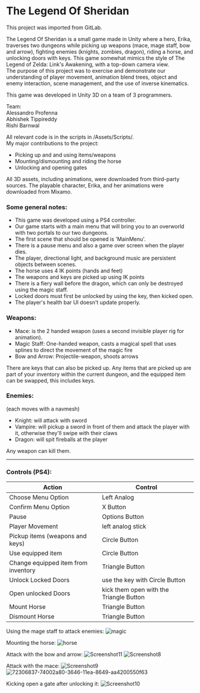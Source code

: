# The Legend Of Sheridan
This project was imported from GitLab.

The Legend Of Sheridan is a small game made in Unity where a hero, Erika, traverses two dungeons while picking up weapons (mace, mage staff, bow and arrow), fighting enemies (knights, zombies, dragon), riding a horse, and unlocking doors with keys. This game somewhat mimics the style of The Legend of Zelda: Link's Awakening, with a top-down camera view. <br>
The purpose of this project was to exercise and demonstrate our understanding of player movement, animation blend trees, object and enemy interaction, scene management, and the use of inverse kinematics.

This game was developed in Unity 3D on a team of 3 programmers.

Team:<br>
Alessandro Profenna <br>
Abhishek Tippireddy <br>
Rishi Barnwal <br>

All relevant code is in the scripts in /Assets/Scripts/. <br>
My major contributions to the project: 
* Picking up and and using items/weapons
* Mounting/dismounting and riding the horse
* Unlocking and opening gates

All 3D assets, including animations, were downloaded from third-party sources. The playable character, Erika, and her animations were downloaded from Mixamo.

### Some general notes:
* This game was developed using a PS4 controller.
* Our game starts with a main menu that will bring you to an overworld with two portals to our two dungeons.
* The first scene that should be opened is 'MainMenu'.
* There is a pause menu and also a game over screen when the player dies.
* The player, directional light, and background music are persistent objects between scenes.
* The horse uses 4 IK points (hands and feet)
* The weapons and keys are picked up using IK points
* There is a fiery wall before the dragon, which can only be destroyed using the magic staff.
* Locked doors must first be unlocked by using the key, then kicked open.
* The player's health bar UI doesn't update properly.

### Weapons:
* Mace: is the 2 handed weapon (uses a second invisible player rig for animation).
* Magic Staff: One-handed weapon, casts a magical spell that uses splines to direct the movement of the magic fire
* Bow and Arrow: Projectile-weapon, shoots arrows

There are keys that can also be picked up.
Any items that are picked up are part of your inventory within the current dungeon, and the equipped item can be swapped, this includes keys.

### Enemies:
(each moves with a navmesh) <br>
* Knight: will attack with sword
* Vampire: will pickup a sword in front of them and attack the player with it, otherwise they'll swipe with their claws
* Dragon: will spit fireballs at the player

Any weapon can kill them.

_____


### Controls (PS4):

Action | Control
------------ | -------------
Choose Menu Option | Left Analog
Confirm Menu Option | X Button
Pause | Options Button
Player Movement | left analog stick
Pickup items (weapons and keys) | Circle Button
Use equipped item | Circle Button
Change equipped item from inventory | Triangle Button
Unlock Locked Doors | use the key with Circle Button
Open unlocked Doors | kick them open with the Triangle Button
Mount Horse | Triangle Button
Dismount Horse | Triangle Button




Using the mage staff to attack enemies:
![magic](https://user-images.githubusercontent.com/15040875/72399164-50ef7c80-3713-11ea-806b-5a083d298b75.jpg)

Mounting the horse:
![horse](https://user-images.githubusercontent.com/15040875/72399736-05d66900-3715-11ea-9062-6987f28ce4bd.jpg)

Attack with the bow and arrow:
![Screenshot11](https://user-images.githubusercontent.com/15040875/72306847-7498c100-3646-11ea-8bac-51c142fc0482.PNG)
![Screenshot8](https://user-images.githubusercontent.com/15040875/72306844-7498c100-3646-11ea-9de9-cd761fcb6f4d.PNG)

Attack with the mace:
![Screenshot9](https://user-images.githubusercontent.com/15040875/72306845-7498c100-3646-11ea-8070-a10811fbc74f.PNG)
![72306837-74002a80-3646-11ea-8649-aa4200550f63](https://user-images.githubusercontent.com/15040875/72399958-b2b0e600-3715-11ea-80ba-459c5dc357f1.png)

Kicking open a gate after unlocking it:
![Screenshot10](https://user-images.githubusercontent.com/15040875/72306846-7498c100-3646-11ea-9ccd-4f52bff97521.PNG)


